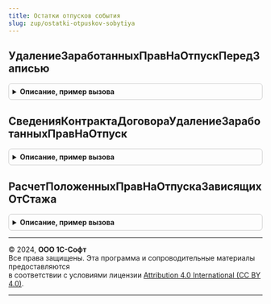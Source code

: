 ```yaml
---
title: Остатки отпусков события
slug: zup/ostatki-otpuskov-sobytiya
---
```



## УдалениеЗаработанныхПравНаОтпускПередЗаписью
<details style="margin: 1em 0; padding: 0.5em; border: 1px solid #ccc; border-radius: 6px;">

<summary style="font-weight: bold; cursor: pointer;">Описание, пример вызова</summary>

```bsl

// Процедура-обработчик события "ПриЗаписи" регистра сведений СостоянияСотрудников.
//
Процедура УдалениеЗаработанныхПравНаОтпускПередЗаписью(Источник, Отказ, Замещение) Экспорт
```

Пример вызова
```bsl
ОстаткиОтпусковСобытия.УдалениеЗаработанныхПравНаОтпускПередЗаписью(Источник, Отказ, Замещение) 
```
</details>

## СведенияКонтрактаДоговораУдалениеЗаработанныхПравНаОтпуск
<details style="margin: 1em 0; padding: 0.5em; border: 1px solid #ccc; border-radius: 6px;">

<summary style="font-weight: bold; cursor: pointer;">Описание, пример вызова</summary>

```bsl

// Процедура-обработчик события "ПриЗаписи" регистра сведений СведенияКонтрактаДоговораСотрудника.
//
Процедура СведенияКонтрактаДоговораУдалениеЗаработанныхПравНаОтпуск(Источник, Отказ, Замещение) Экспорт
```

Пример вызова
```bsl
ОстаткиОтпусковСобытия.СведенияКонтрактаДоговораУдалениеЗаработанныхПравНаОтпуск(Источник, Отказ, Замещение) 
```
</details>

## РасчетПоложенныхПравНаОтпускаЗависящихОтСтажа
<details style="margin: 1em 0; padding: 0.5em; border: 1px solid #ccc; border-radius: 6px;">

<summary style="font-weight: bold; cursor: pointer;">Описание, пример вызова</summary>

```bsl

Процедура РасчетПоложенныхПравНаОтпускаЗависящихОтСтажа(ОбрабатываемыйМесяц = Неопределено) Экспорт
```

Пример вызова
```bsl
ОстаткиОтпусковСобытия.РасчетПоложенныхПравНаОтпускаЗависящихОтСтажа(ОбрабатываемыйМесяц);
```
</details>

---

© 2024, **ООО 1С-Софт**  
Все права защищены. Эта программа и сопроводительные материалы предоставляются  
в соответствии с условиями лицензии [Attribution 4.0 International (CC BY 4.0)](https://creativecommons.org/licenses/by/4.0/legalcode).

---

